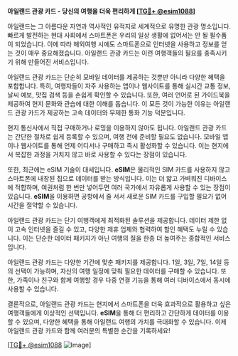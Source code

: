 **아일랜드 관광 카드 - 당신의 여행을 더욱 편리하게 [[TG💪+ @esim1088](https://t.me/s/esim1088)]**

아일랜드는 그 아름다운 자연과 역사적인 유적지로 세계적으로 유명한 관광 명소입니다. 빠르게 발전하는 현대 사회에서 스마트폰은 우리의 일상 생활에 없어서는 안 될 필수품이 되었습니다. 이에 따라 해외여행 시에도 스마트폰으로 인터넷을 사용하고 정보를 얻는 것이 매우 중요해졌습니다. 아일랜드 관광 카드는 이런 여행객들의 필요를 충족시키기 위해 만들어진 서비스입니다.

아일랜드 관광 카드는 단순히 모바일 데이터를 제공하는 것뿐만 아니라 다양한 혜택을 포함합니다. 특히, 여행자들이 자주 사용하는 앱이나 웹사이트를 통해 실시간 교통 정보, 날씨 예보, 맛집 검색 등을 손쉽게 확인할 수 있습니다. 또한, 여러 언어로 된 가이드북을 제공하여 현지 문화와 관습에 대한 이해를 돕습니다. 이 모든 것이 가능한 이유는 아일랜드 관광 카드가 제공하는 고속 데이터와 무제한 통화 기능 덕분입니다.

현지 통신사에서 직접 구매하거나 로밍을 이용하지 않아도 됩니다. 아일랜드 관광 카드는 간단한 절차로 쉽게 등록할 수 있으며, 여행 전에 준비할 필요도 없습니다. 모바일 앱이나 웹사이트를 통해 언제 어디서나 구매하고 즉시 활성화할 수 있습니다. 이는 현지에서 복잡한 과정을 거치지 않고 바로 사용할 수 있다는 장점이 있습니다.

또한, 최근에는 eSIM 기술이 대세입니다. **eSIM**은 물리적인 SIM 카드를 사용하지 않고 스마트폰에 내장된 칩으로 데이터를 받는 방식입니다. 이는 더 얇고 가벼워진 디바이스에 적합하며, 여권처럼 한 번만 넣어두면 여러 국가에서 자유롭게 사용할 수 있는 장점이 있습니다. **eSIM**을 이용하면 공항에서 줄 서서 새로운 SIM 카드를 구입할 필요가 없어 시간을 절약할 수 있습니다.

아일랜드 관광 카드는 단기 여행객에게 최적화된 솔루션을 제공합니다. 데이터 제한 없이 고속 인터넷을 즐길 수 있고, 다양한 제휴 업체와 협력하여 할인 혜택도 누릴 수 있습니다. 이는 단순한 데이터 패키지가 아닌 여행의 질을 한층 더 높여주는 종합적인 서비스입니다.

아일랜드 관광 카드는 다양한 기간에 맞춘 패키지를 제공합니다. 1일, 3일, 7일, 14일 등의 선택이 가능하며, 자신의 여행 일정에 맞춰 필요한 데이터를 구매할 수 있습니다. 또한, 가족이나 친구와 함께 여행할 경우 다중 연결 기능을 통해 여러 디바이스에서 동시에 사용할 수 있습니다.

결론적으로, 아일랜드 관광 카드는 현지에서 스마트폰을 더욱 효과적으로 활용하고 싶은 여행객들에게 이상적인 선택입니다. **eSIM**을 통해 더 편리하고 간단하게 데이터를 이용할 수 있으며, 다양한 혜택을 통해 아일랜드 여행의 가치를 극대화할 수 있습니다. 이제 아일랜드 관광 카드와 함께 여러분의 특별한 순간을 기록하세요!

[[TG💪+ @esim1088](https://t.me/s/esim1088) ![Image](https://i.postimg.cc/Y0z9fWf4/image.png)]